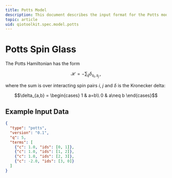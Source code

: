 ```yaml
---
title: Potts Model
description: This document describes the input format for the Potts model.
topic: article
uid: qiotoolkit.spec.model.potts
---
```


Potts Spin Glass
================

The Potts Hamiltonian has the form

```math
\mathcal{H} = -\sum_{ij} \delta_{s_i,s_j}\,,
```

where the sum is over interacting spin pairs $`i`$, $`j`$ and $`\delta`$ is the
Kronecker delta:

```math
\delta_{a,b} = \begin{cases}
  1 & a=b\\
  0 & a\neq b
\end{cases}
```

Example Input Data
------------------

```json
{
  "type": "potts",
  "version": "0.1",
  "q": 5,
  "terms": [
    {"c": 1.0, "ids": [0, 1]},
    {"c": 1.0, "ids": [1, 2]},
    {"c": 1.0, "ids": [2, 3]},
    {"c": -2.0, "ids": [3, 0]}
  ]
}
```

